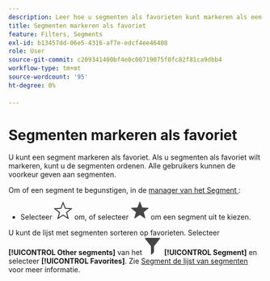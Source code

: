 ```yaml
---
description: Leer hoe u segmenten als favorieten kunt markeren als een andere manier om segmenten te ordenen voor gebruiksgemak.
title: Segmenten markeren als favoriet
feature: Filters, Segments
exl-id: b13457dd-06e5-4316-af7e-edcf4ee46408
role: User
source-git-commit: c209341400bf4e0c00719075f0fc82f81ca9dbb4
workflow-type: tm+mt
source-wordcount: '95'
ht-degree: 0%

---
```


# Segmenten markeren als favoriet

U kunt een segment markeren als favoriet. Als u segmenten als favoriet wilt markeren, kunt u de segmenten ordenen. Alle gebruikers kunnen de voorkeur geven aan segmenten.

Om of een segment te begunstigen, in de [ manager van het Segment ](/help/components/segments/seg-manage.md):

* Selecteer ![ StarOutline ](/help/assets/icons/StarOutline.svg) om, of selecteer ![ Ster ](/help/assets/icons/Star.svg) om een segment uit te kiezen.

U kunt de lijst met segmenten sorteren op favorieten. Selecteer **[!UICONTROL Other segments]** van het ![ paneel van het Segment ](/help/assets/icons/Filter.svg) **[!UICONTROL Segment]** en selecteer **[!UICONTROL Favorites]**. Zie [ Segment de lijst van segmenten ](/help/components/segments/seg-filter.md) voor meer informatie.

